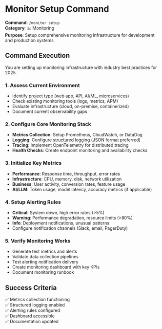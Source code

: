 # Monitor Setup Command

**Command**: `/monitor setup`  
**Category**: 📊 Monitoring  
**Purpose**: Setup comprehensive monitoring infrastructure for development and production systems

## Command Execution

You are setting up monitoring infrastructure with industry best practices for 2025.

### 1. Assess Current Environment
- Identify project type (web app, API, AI/ML, microservices)
- Check existing monitoring tools (logs, metrics, APM)
- Evaluate infrastructure (cloud, on-premise, containerized)
- Document current observability gaps

### 2. Configure Core Monitoring Stack
- **Metrics Collection**: Setup Prometheus, CloudWatch, or DataDog
- **Logging**: Configure structured logging (JSON format preferred)
- **Tracing**: Implement OpenTelemetry for distributed tracing
- **Health Checks**: Create endpoint monitoring and availability checks

### 3. Initialize Key Metrics
- **Performance**: Response time, throughput, error rates
- **Infrastructure**: CPU, memory, disk, network utilization
- **Business**: User activity, conversion rates, feature usage
- **AI/LLM**: Token usage, model latency, accuracy metrics (if applicable)

### 4. Setup Alerting Rules
- **Critical**: System down, high error rates (>5%)
- **Warning**: Performance degradation, resource limits (>80%)
- **Info**: Deployment notifications, unusual patterns
- Configure notification channels (Slack, email, PagerDuty)

### 5. Verify Monitoring Works
- Generate test metrics and alerts
- Validate data collection pipelines
- Test alerting notification delivery
- Create monitoring dashboard with key KPIs
- Document monitoring runbook

## Success Criteria
✅ Metrics collection functioning  
✅ Structured logging enabled  
✅ Alerting rules configured  
✅ Dashboard accessible  
✅ Documentation updated